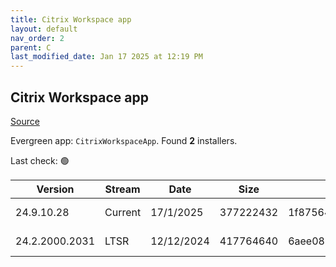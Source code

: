 ```yaml
---
title: Citrix Workspace app
layout: default
nav_order: 2
parent: C
last_modified_date: Jan 17 2025 at 12:19 PM
---
```


## Citrix Workspace app

[Source](https://www.citrix.com/downloads/workspace-app/)

Evergreen app: `CitrixWorkspaceApp`. Found **2** installers.

Last check: 🟢

| Version        | Stream  | Date       | Size      | Hash                                                             | URI                                                                                                                                                                                                                    |
| -------------- | ------- | ---------- | --------- | ---------------------------------------------------------------- | ---------------------------------------------------------------------------------------------------------------------------------------------------------------------------------------------------------------------- |
| 24.9.10.28     | Current | 17/1/2025  | 377222432 | 1f87564165842468edc3ad27efa0d65c212a5706a6ca6d960d0dfc1e71fae289 | [https://downloadplugins.citrix.com/ReceiverUpdates/Prod/Receiver/Win/CitrixWorkspaceApp24.9.10.28.exe](https://downloadplugins.citrix.com/ReceiverUpdates/Prod/Receiver/Win/CitrixWorkspaceApp24.9.10.28.exe)         |
| 24.2.2000.2031 | LTSR    | 12/12/2024 | 417764640 | 6aee08b44eee22d2b3b2cd48080557487089e187d9d793f689d50bbe5c6c4ce5 | [https://downloadplugins.citrix.com/ReceiverUpdates/Prod/Receiver/Win/CitrixWorkspaceApp24.2.2000.2031.exe](https://downloadplugins.citrix.com/ReceiverUpdates/Prod/Receiver/Win/CitrixWorkspaceApp24.2.2000.2031.exe) |
